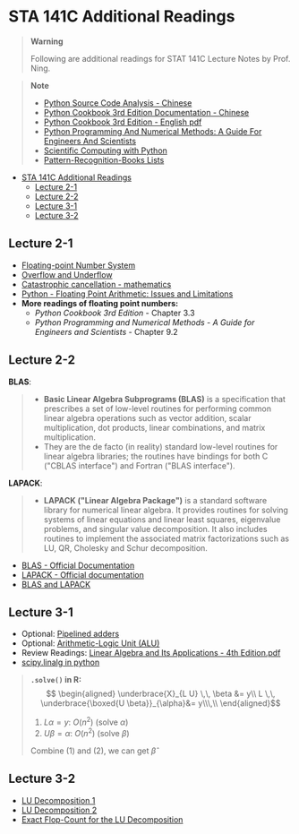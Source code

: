 # STA 141C Additional Readings

> **Warning**
>
> Following are additional readings for STAT 141C Lecture Notes by Prof. Ning.

> **Note**
> 
> * [Python Source Code Analysis - Chinese](https://flaggo.github.io/python3-source-code-analysis/)
> * [Python Cookbook 3rd Edition Documentation - Chinese](https://python3-cookbook.readthedocs.io/zh_CN/latest/index.html)
> * [Python Cookbook 3rd Edition - English pdf](http://bedford-computing.co.uk/learning/wp-content/uploads/2015/10/Python-Cookbook-3rd-Edition.pdf)
> * [Python Programming And Numerical Methods: A Guide For Engineers And Scientists](https://pythonnumericalmethods.berkeley.edu/notebooks/Index.html)
> * [Scientific Computing with Python](https://caam37830.github.io/book/index.html)
> * [Pattern-Recognition-Books Lists](https://github.com/manjunath5496/Pattern-Recognition-Books)

- [STA 141C Additional Readings](#sta-141c-additional-readings)
  - [Lecture 2-1](#lecture-2-1)
  - [Lecture 2-2](#lecture-2-2)
  - [Lecture 3-1](#lecture-3-1)
  - [Lecture 3-2](#lecture-3-2)

## Lecture 2-1
* [Floating-point Number System](https://www.dspguide.com/ch4/3.htm)
* [Overflow and Underflow](https://www.educative.io/answers/what-are-overflow-and-underflow)
* [Catastrophic cancellation - mathematics](https://www.cs.utexas.edu/users/flame/laff/alaff/a2appendix-catastrophic-cancellation.html)
* [Python - Floating Point Arithmetic: Issues and Limitations](https://docs.python.org/3/tutorial/floatingpoint.html)
* **More readings of floating point numbers:**
  * *Python Cookbook 3rd Edition* - Chapter 3.3
  * *Python Programming and Numerical Methods - A Guide for Engineers and Scientists* - Chapter 9.2

## Lecture 2-2

**BLAS**:
> * **Basic Linear Algebra Subprograms (BLAS)** is a specification that prescribes a set of low-level routines for performing common linear algebra operations such as vector addition, scalar multiplication, dot products, linear combinations, and matrix multiplication.
> * They are the de facto (in reality) standard low-level routines for linear algebra libraries; the routines have bindings for both C ("CBLAS interface") and Fortran ("BLAS interface").

**LAPACK**:
> * **LAPACK ("Linear Algebra Package")** is a standard software library for numerical linear algebra. It provides routines for solving systems of linear equations and linear least squares, eigenvalue problems, and singular value decomposition. It also includes routines to implement the associated matrix factorizations such as LU, QR, Cholesky and Schur decomposition.

* [BLAS - Official Documentation](https://netlib.org/blas/)
* [LAPACK - Official documentation](https://netlib.org/lapack/)
* [BLAS and LAPACK](https://caam37830.github.io/book/02_linear_algebra/blas_lapack.html)

## Lecture 3-1
* Optional: [Pipelined adders](https://ieeexplore.ieee.org/document/485573)
* Optional: [Arithmetic-Logic Unit (ALU)](https://www.techtarget.com/whatis/definition/arithmetic-logic-unit-ALU)
* Review Readings: [Linear Algebra and Its Applications - 4th Edition.pdf](https://github.com/alfords/Linear-Algebra-and-Its-Applications/blob/master/Linear%20Algebra%20and%20Its%20Applications%20-%204th%20Edition.pdf)
* [scipy.linalg in python](https://docs.scipy.org/doc/scipy/tutorial/linalg.html)

> **`.solve()` in R:**
> $$
\begin{aligned}
    \underbrace{X}_{L U} \,\, \beta &= y\\
    L \,\, \underbrace{\boxed{U \beta}}_{\alpha}&= y\\\,\\
\end{aligned}$$
> 1. $L \alpha = y$: $O(n^2)$ (solve $\alpha$)
> 2. $U \beta = \alpha$: $O(n^2)$ (solve $\beta$)
> 
> Combine (1) and (2), we can get $\hat{\beta}$

## Lecture 3-2
* [LU Decomposition 1](https://www.math.ucdavis.edu/~linear/old/notes11.pdf)
* [LU Decomposition 2](https://www.math.ucdavis.edu/~anne/WQ2007/mat67-Ln-LU_Factorization.pdf)
* [Exact Flop-Count for the LU Decomposition](https://cscproxy.mpi-magdeburg.mpg.de/mpcsc/lehre/2016_WS_SC/handouts/handout_LU_counting.pdf)
